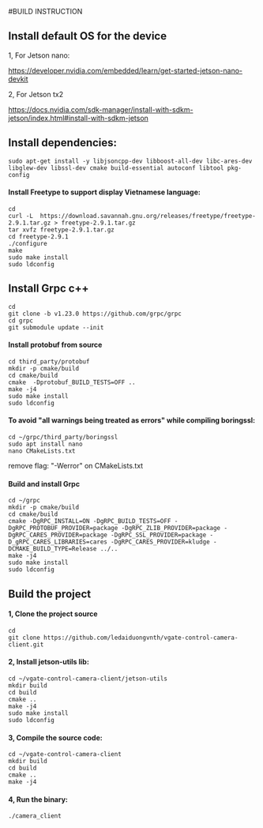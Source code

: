 #BUILD INSTRUCTION

## Install default OS for the device
1, For Jetson nano:

https://developer.nvidia.com/embedded/learn/get-started-jetson-nano-devkit

2, For Jetson tx2

https://docs.nvidia.com/sdk-manager/install-with-sdkm-jetson/index.html#install-with-sdkm-jetson

## Install dependencies:

````shell script
sudo apt-get install -y libjsoncpp-dev libboost-all-dev libc-ares-dev libglew-dev libssl-dev cmake build-essential autoconf libtool pkg-config
````

#### Install Freetype to support display Vietnamese language:
````shell script
cd
curl -L  https://download.savannah.gnu.org/releases/freetype/freetype-2.9.1.tar.gz > freetype-2.9.1.tar.gz 
tar xvfz freetype-2.9.1.tar.gz
cd freetype-2.9.1
./configure
make
sudo make install
sudo ldconfig
````

## Install Grpc c++
````shell script
cd
git clone -b v1.23.0 https://github.com/grpc/grpc
cd grpc
git submodule update --init
`````

#### Install protobuf from source
````shell script
cd third_party/protobuf
mkdir -p cmake/build
cd cmake/build
cmake  -Dprotobuf_BUILD_TESTS=OFF ..
make -j4
sudo make install
sudo ldconfig
````


#### To avoid "all warnings being treated as errors" while compiling boringssl:
````shell script
cd ~/grpc/third_party/boringssl
sudo apt install nano
nano CMakeLists.txt
````
remove flag: "-Werror" on CMakeLists.txt

#### Build and install Grpc
````shell script
cd ~/grpc
mkdir -p cmake/build
cd cmake/build
cmake -DgRPC_INSTALL=ON -DgRPC_BUILD_TESTS=OFF -DgRPC_PROTOBUF_PROVIDER=package -DgRPC_ZLIB_PROVIDER=package -DgRPC_CARES_PROVIDER=package -DgRPC_SSL_PROVIDER=package -D_gRPC_CARES_LIBRARIES=cares -DgRPC_CARES_PROVIDER=kludge -DCMAKE_BUILD_TYPE=Release ../..
make -j4
sudo make install 
sudo ldconfig
````

## Build the project
#### 1, Clone the project source 
````shell script
cd
git clone https://github.com/ledaiduongvnth/vgate-control-camera-client.git
````

#### 2, Install jetson-utils lib:
````shell script
cd ~/vgate-control-camera-client/jetson-utils
mkdir build
cd build
cmake ..
make -j4
sudo make install 
sudo ldconfig
````

#### 3, Compile the source code:
````shell script
cd ~/vgate-control-camera-client
mkdir build
cd build
cmake ..
make -j4
````

#### 4, Run the binary:
````shell script
./camera_client
````